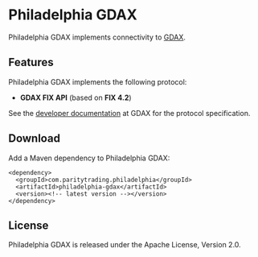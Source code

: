 Philadelphia GDAX
=================

Philadelphia GDAX implements connectivity to [GDAX](https://gdax.com).


Features
--------

Philadelphia GDAX implements the following protocol:

- **GDAX FIX API** (based on **FIX 4.2**)

See the [developer documentation][] at GDAX for the protocol specification.

  [developer documentation]: https://docs.gdax.com


Download
--------

Add a Maven dependency to Philadelphia GDAX:

    <dependency>
      <groupId>com.paritytrading.philadelphia</groupId>
      <artifactId>philadelphia-gdax</artifactId>
      <version><!-- latest version --></version>
    </dependency>


License
-------

Philadelphia GDAX is released under the Apache License, Version 2.0.
